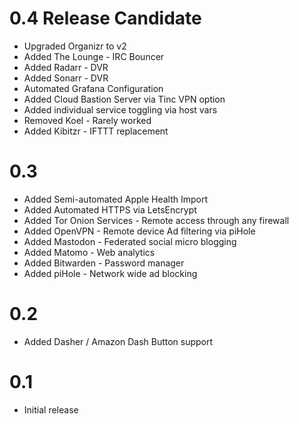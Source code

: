 # 0.4 Release Candidate

* Upgraded Organizr to v2
* Added The Lounge - IRC Bouncer
* Added Radarr - DVR
* Added Sonarr - DVR
* Automated Grafana Configuration
* Added Cloud Bastion Server via Tinc VPN option
* Added individual service toggling via host vars
* Removed Koel - Rarely worked
* Added Kibitzr - IFTTT replacement

# 0.3

* Added Semi-automated Apple Health Import
* Added Automated HTTPS via LetsEncrypt
* Added Tor Onion Services - Remote access through any firewall
* Added OpenVPN - Remote device Ad filtering via piHole
* Added Mastodon - Federated social micro blogging
* Added Matomo - Web analytics
* Added Bitwarden - Password manager
* Added piHole - Network wide ad blocking

# 0.2

* Added Dasher / Amazon Dash Button support

# 0.1

* Initial release